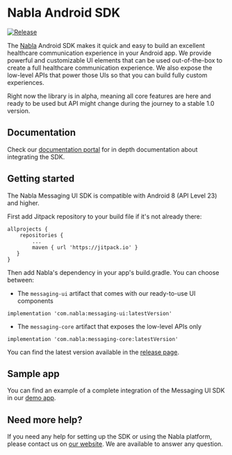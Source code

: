 #  Nabla Android SDK
[![Release](https://jitpack.io/v/nabla/nabla-android.svg)](https://jitpack.io/#Nabla/nabla-android)

The [Nabla](https://www.nabla.dev/) Android SDK makes it quick and easy to build an excellent healthcare communication experience in your Android app. We provide powerful and customizable UI elements that can be used out-of-the-box to create a full healthcare communication experience. We also expose the low-level APIs that power those UIs so that you can build fully custom experiences.

Right now the library is in alpha, meaning all core features are here and ready to be used but API might change during the journey to a stable 1.0 version.

## Documentation

Check our [documentation portal](https://docs.nabla.dev/docs/setup) for in depth documentation about integrating the SDK.

## Getting started

The Nabla Messaging UI SDK is compatible with Android 8 (API Level 23) and higher.

First add Jitpack repository to your build file if it's not already there:
```
allprojects {
    repositories {
        ...
        maven { url 'https://jitpack.io' }
   }
}
```
Then add Nabla's dependency in your app's build.gradle. You can choose between:

- The `messaging-ui` artifact that comes with our ready-to-use UI components

```
implementation 'com.nabla:messaging-ui:latestVersion'
```

- The `messaging-core` artifact that exposes the low-level APIs only

```
implementation 'com.nabla:messaging-core:latestVersion'
```


You can find the latest version available in the [release page](https://github.com/nabla/nabla-android/releases).

## Sample app

You can find an example of a complete integration of the Messaging UI SDK in our [demo app](https://github.com/nabla/nabla-android/tree/main/demo).

## Need more help?

If you need any help for setting up the SDK or using the Nabla platform, please contact us on [our website](https://www.nabla.dev/). We are available to answer any question.
